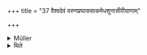 +++
title = "37 वैश्वदेवं वरुणप्रघाससाकमेधशुनासीरीयाणाम्"

+++

<details><summary>Müller</summary>

The Vaiśvadevika Ekakapāla is the norm for all Ekakapālas.

#####  Commentary

The Ekakapāla is a puroḍāśa cake, baked in one kapāla. It is fully described in the Vaiśvadeva, and then becomes the norm of all Ekakapālas. An ekakapāla cake is not divided.
</details>

<details><summary>थिते</summary>

वैश्वदेवं वरुणप्रघाससाकमेधशुनासीरीयाणाम् ३७
</details>
